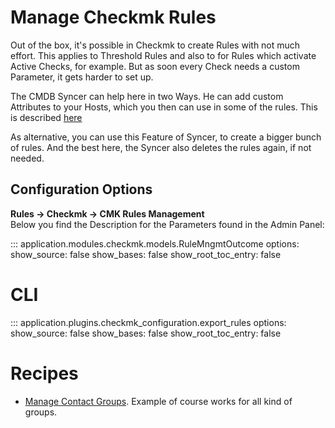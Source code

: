 # Manage Checkmk Rules

Out of the box, it's possible in Checkmk to create Rules with not much effort. This applies to Threshold Rules and also to for Rules which activate Active Checks, for example. But as soon every Check needs a custom Parameter, it gets harder to set up.

The CMDB Syncer can help here in two Ways. He can add custom Attributes to your Hosts, which you then can use in some of the rules. This is described [here](cmk_attributes.md)

As alternative, you can use this Feature of Syncer, to create a bigger bunch of rules. And the best here, the Syncer also deletes the rules again, if not needed.

## Configuration Options
**Rules → Checkmk → CMK Rules Management**<br>
Below you find the Description for the Parameters found in the Admin Panel:

::: application.modules.checkmk.models.RuleMngmtOutcome
    options:
      show_source: false
      show_bases: false
      show_root_toc_entry: false
# CLI 
::: application.plugins.checkmk_configuration.export_rules
    options:
      show_source: false
      show_bases: false
      show_root_toc_entry: false

# Recipes
- [Manage Contact Groups](recipe_contact_groups.md). Example of course works for all kind of groups.

